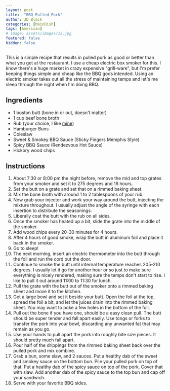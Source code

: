 ```yaml
---
layout: post
title:  "BBQ Pulled Pork"
author: JD Black
categories: [MainDish]
tags: [American]
# image: assets/images/12.jpg
featured: false
hidden: false
---
```


This is a simple recipe that results in pulled pork as good or better than what you get at the restaurant.  I use a cheap electric box smoker for this.  I know there's a huge market in crazy expensive "grill-ware", but I'm prefer keeping things simple and cheap like the BBQ gods intended.  Using an electric smoker takes out all the stress of maintaining temps and let's me sleep through the night when I'm doing BBQ.

## Ingredients
- 1 boston butt (bone in or out, doesn't matter)
- 1 cup beef bone broth
- Rub (your choice, I like [mine](/bbq_dry_rub))
- Hamburger Buns
- Coleslaw
- Sweet & Smokey BBQ Sauce (Sticky Fingers Memphis Style)
- Spicy BBQ Sauce (Rendezvous Hot Sauce)
- Hickory wood chips

## Instructions
1. About 7:30 or 8:00 pm the night before, remove the mid and top grates from your smoker and set it to 275 degrees and 16 hours.
1. Set the butt on a grate and set that on a rimmed baking sheet.
1. Mix the bone broth with around 1 to 2 tablespoons of your rub.
1. Now grab your injector and work your way around the butt, injecting the mixture throughout.  I usually adjust the angle of the syringe with each insertion to distribute the seasonings.
1. Liberally coat the butt with the rub on all sides.
1. Once the smoker has heated up a bit, slide the grate into the middle of the smoker.
1. Add wood chips every 20-30 minutes for 4 hours.
1. After 4 hours of good smoke, wrap the butt in aluminum foil and place it back in the smoker.
1. Go to sleep!
1. The next morning, insert an electric thermometer into the butt through the foil and run the cord out the door.
1. Continue to smoke the butt until internal temperature reaches 205-210 degrees.  I usually let it go for another hour or so just to make sure everything is nicely rendered, making sure the temps don't start to rise.  I like to pull it out around 11:00 to 11:30 for lunch.
1. Pull the grate with the butt out of the smoker onto a rimmed baking sheet and move it to the kitchen.
1. Get a large bowl and set it beside your butt.  Open the foil at the top, spread the foil a bit, and let the juices drain into the rimmed baking sheet.  You may want to poke a few holes in the bottom of the foil.
1. Pull out the bone if you have one, should be a easy clean pull.  The butt should be super tender and fall apart easily.  Use tongs or forks to transfer the pork into your bowl, discarding any unwanted fat that may remain as you go.
1. Use your hands to pull apart the pork into roughly bite size pieces.  It should pretty much fall apart.
1. Pour half of the drippings from the rimmed baking sheet back over the pulled pork and mix combine.
1. Grab a bun, some slaw, and 2 sauces.  Put a healthy dab of the sweet and smokey sauce on the bottom bun.  Pile your pulled pork on top of that.  Put a healthy dab of the spicy sauce on top of the pork.  Cover that with slaw.  Add another dab of the spicy sauce to the top bun and cap off your sandwich.
1. Serve with your favorite BBQ sides.



